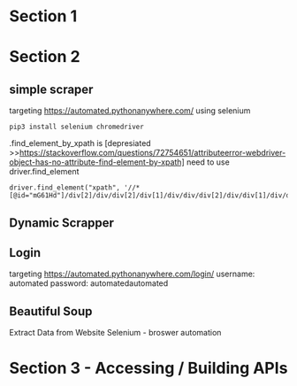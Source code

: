 # Section 1 


# Section 2 
## simple scraper
targeting https://automated.pythonanywhere.com/ using selenium 

```
pip3 install selenium chromedriver
```

.find_element_by_xpath is [depresiated >>https://stackoverflow.com/questions/72754651/attributeerror-webdriver-object-has-no-attribute-find-element-by-xpath] need to use driver.find_element

```
driver.find_element("xpath", '//*[@id="mG61Hd"]/div[2]/div/div[2]/div[1]/div/div/div[2]/div/div[1]/div/div[1]/input')
```

## Dynamic Scrapper

## Login 

targeting https://automated.pythonanywhere.com/login/ 
username: automated 
password: automatedautomated


## Beautiful Soup
Extract Data from Website 
Selenium - broswer automation 


# Section 3 - Accessing / Building APIs